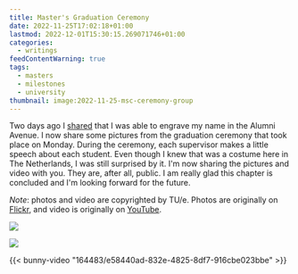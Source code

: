 ```yaml
---
title: Master's Graduation Ceremony
date: 2022-11-25T17:02:18+01:00
lastmod: 2022-12-01T15:30:15.269071746+01:00
categories:
  - writings
feedContentWarning: true
tags:
  - masters
  - milestones
  - university
thumbnail: image:2022-11-25-msc-ceremony-group
---
```


Two days ago I [shared](/2022/11/23/engraving-name-alumni-avenue) that I was able to engrave my name in the Alumni Avenue. I now share some pictures from the graduation ceremony that took place on Monday. During the ceremony, each supervisor makes a little speech about each student. Even though I knew that was a costume here in The Netherlands, I was still surprised by it. I'm now sharing the pictures and video with you. They are, after all, public. I am really glad this chapter is concluded and I'm looking forward for the future.

_Note_: photos and video are copyrighted by TU/e. Photos are originally on [Flickr](https://www.flickr.com/photos/129818819@N03/albums/72177720303968156), and video is originally on [YouTube](https://www.youtube.com/watch?v=PemFIEJtUSw&t=2904s).

<div class="fg">

![](image:2022-11-25-msc-ceremony-group)

![](image:2022-11-25-msc-ceremony)

</div>

{{< bunny-video "164483/e58440ad-832e-4825-8df7-916cbe023bbe" >}}
